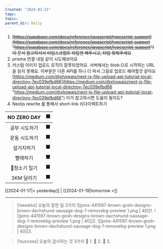 ```yaml
---
Created: "2024-03-21"
tags: 
topic: 
parent_dir: Daily
---
```

1. ~~[https://supabase.com/docs/reference/javascript/typescript-support](https://supabase.com/docs/reference/javascript/typescript-support "https://supabase.com/docs/reference/javascript/typescript-support") 이 문서 참고하셔서 타입스크립트 타입젠 해주시고, 타입 맞춰주세요~~
2. prisma 연결 내일 같이 시도해보아요
3. 커스텀 이미지 업로드 로직이 잘못되었어요. 서버에서는 blob:으로 시작하는 URL을 읽지 못해요. 이부분은 다른 API를 하나 더 파서 그걸로 업로드 해야할것 같아요 [https://medium.com/@xhowais/next-js-file-upload-api-tutorial-local-directroy-7ec039efbd66](https://medium.com/@xhowais/next-js-file-upload-api-tutorial-local-directroy-7ec039efbd66 "https://medium.com/@xhowais/next-js-file-upload-api-tutorial-local-directroy-7ec039efbd66") 이거 참고하시면 도움이 될지도?
4. Nextjs rewrite 를 통해서 short-link 리다이렉트하기













| NO ZERO DAY | 🟩  |
| :---------: | :-: |
|   공부 시도하기   | ⬛️  |
|   운동 시도하기   | ⬛️  |
|    설거지하기    |  ⬛  |
|    빨래하기     |  ⬛  |
|   청소기 밀기   | ⬛️  |
|   3KM 달리기   | ⬛️  |

[[2024-01-17|< yesterday]] | [[2024-01-19|tomorrow >]]  

---  
> [!seealso] 오늘의 잘한 일 3가지
> ![[pms-441597-brown-gosh-designs-brown-dachshund-sausage-dog-_1_-removebg-preview 1.png | 40]]1. 
> ![[pms-441597-brown-gosh-designs-brown-dachshund-sausage-dog-_1_-removebg-preview 1.png | 40]]2. 
> ![[pms-441597-brown-gosh-designs-brown-dachshund-sausage-dog-_1_-removebg-preview 1.png | 40]]3. 

> [!success] 오늘의 감사하는 것 3가지
> 🌈 1. 
> 🌈 2.
> 🌈 3.  

